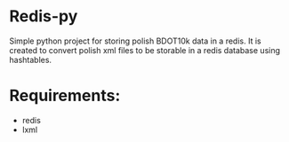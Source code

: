 # Redis-py
Simple python project for storing polish BDOT10k data in a redis.  It is created to convert polish xml files to be storable in a redis database using hashtables. 
# Requirements:
* redis
* lxml
